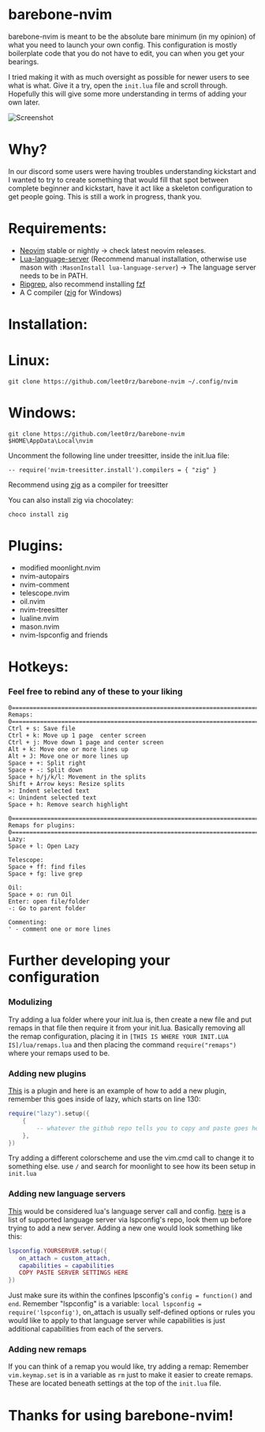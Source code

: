 # barebone-nvim
barebone-nvim is meant to be the absolute bare minimum (in my opinion) of what
you need to launch your own config. This configuration is mostly boilerplate
code that you do not have to edit, you can when you get your bearings.

I tried making it with as much oversight as possible for newer users to see what
is what. Give it a try, open the `init.lua` file and scroll through. Hopefully
this will give some more understanding in terms of adding your own later.

![Screenshot](https://i.imgur.com/U0dQGnz.png)

# Why?
In our discord some users were having troubles understanding kickstart and I
wanted to try to create something that would fill that spot between complete
beginner and kickstart, have it act like a skeleton configuration to get people
going. This is still a work in progress, thank you.

# Requirements:
- [Neovim](https://github.com/neovim/neovim) stable or nightly -> check latest
  neovim releases.
- [Lua-language-server](https://github.com/LuaLS/lua-language-server) (Recommend
  manual installation, otherwise use mason with `:MasonInstall
  lua-language-server`) -> The language server needs to be in PATH.
- [Ripgrep](https://github.com/BurntSushi/ripgrep), also recommend installing
  [fzf](https://github.com/junegunn/fzf)
- A C compiler ([zig](https://ziglang.org/download/) for Windows)

# Installation:
# Linux:
```
git clone https://github.com/leet0rz/barebone-nvim ~/.config/nvim
```
# Windows:
```
git clone https://github.com/leet0rz/barebone-nvim $HOME\AppData\Local\nvim
```
Uncomment the following line under treesitter, inside the init.lua file:

```-- require('nvim-treesitter.install').compilers = { "zig" }```

Recommend using [zig](https://ziglang.org/download/) as a compiler for
treesitter

You can also install zig via chocolatey:
```
choco install zig
```

# Plugins:
- modified moonlight.nvim
- nvim-autopairs
- nvim-comment
- telescope.nvim
- oil.nvim
- nvim-treesitter
- lualine.nvim
- mason.nvim
- nvim-lspconfig and friends

# Hotkeys:

### Feel free to rebind any of these to your liking

```
0=============================================================================================0
Remaps:
0=============================================================================================0
Ctrl + s: Save file
Ctrl + k: Move up 1 page  center screen
Ctrl + j: Move down 1 page and center screen
Alt + k: Move one or more lines up
Alt + J: Move one or more lines up
Space + +: Split right
Space + -: Split down
Space + h/j/k/l: Movement in the splits
Shift + Arrow keys: Resize splits
>: Indent selected text
<: Unindent selected text
Space + h: Remove search highlight

0=============================================================================================0
Remaps for plugins:
0=============================================================================================0
Lazy:
Space + l: Open Lazy

Telescope:
Space + ff: find files
Space + fg: live grep

Oil:
Space + o: run Oil
Enter: open file/folder
-: Go to parent folder

Commenting:
' - comment one or more lines
```

# Further developing your configuration
### Modulizing
Try adding a lua folder where your init.lua is, then create a new file and put
remaps in that file then require it from your init.lua. Basically removing all
the remap configuration, placing it in `[THIS IS WHERE YOUR INIT.LUA
IS]/lua/remaps.lua` and then placing the command `require("remaps")` where your
remaps used to be.
### Adding new plugins
[This](https://github.com/leet0rz/barebone-nvim/blob/main/init.lua#L131-L136) is
a plugin and here is an example of how to add a new plugin, remember this goes
inside of lazy, which starts on line 130:
```lua
require("lazy").setup({
    {
        -- whatever the github repo tells you to copy and paste goes here usually.
    },
})
```
Try adding a different colorscheme and use the vim.cmd call to change it to
something else. use `/` and search for moonlight to see how its been setup in
`init.lua`

### Adding new language servers
[This](https://github.com/leet0rz/barebone-nvim/blob/main/init.lua#L274-L295)
would be considered lua's language server call and config.
[here](https://github.com/neovim/nvim-lspconfig/blob/master/doc/server_configurations.md)
is a list of supported language server via lspconfig's repo, look them up before
trying to add a new server. Adding a new one would look something like this:
```lua
lspconfig.YOURSERVER.setup({
   on_attach = custom_attach,
   capabilities = capabilities
   COPY PASTE SERVER SETTINGS HERE
})
```
Just make sure its within the confines lpsconfig's `config = function()` and
`end`. Remember "lspconfig" is a variable: `local lspconfig =
require('lspconfig')`, on_attach is usually self-defined options or rules you
would like to apply to that language server while capabilities is just
additional capabilities from each of the servers.
### Adding new remaps

If you can think of a remap you would like, try adding a remap: Remember
`vim.keymap.set` is in a variable as `rm` just to make it easier to create
remaps. These are located beneath settings at the top of the `init.lua` file.
# Thanks for using barebone-nvim!
